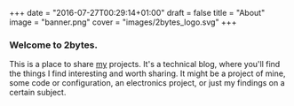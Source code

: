 +++
date = "2016-07-27T00:29:14+01:00"
draft = false
title = "About"
image = "banner.png"
cover = "images/2bytes_logo.svg"
+++

### Welcome to 2bytes.
This is a place to share [my](https://2byt.es/about) projects. It's a technical blog, 
where you'll find the things I find interesting and worth sharing. It might be a project of mine,
some code or configuration, an electronics project, or just my findings on a certain subject.
